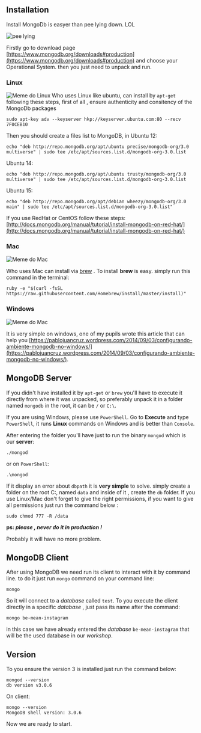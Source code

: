 ## Installation

Install MongoDb is easyer than pee lying down. LOL

![pee lying](https://cldup.com/N1L5PkCDOq-3000x3000.jpeg)

Firstly go to download page [https://www.mongodb.org/downloads#production](https://www.mongodb.org/downloads#production) and choose your Operational System.
then you just need to unpack and run.

### Linux

![Meme do Linux](https://github.com/Webschool-io/be-mean-instagram/raw/master/apostila/mongodb/images/meme-linux.jpg)
Who uses Linux like ubuntu, can install by `apt-get` following these steps, first of all ,  ensure authenticity and consitency of the MongoDb packages

```
sudo apt-key adv --keyserver hkp://keyserver.ubuntu.com:80 --recv 7F0CEB10
```

Then you should create a files list to MongoDB, in Ubuntu 12:

```
echo "deb http://repo.mongodb.org/apt/ubuntu precise/mongodb-org/3.0 multiverse" | sudo tee /etc/apt/sources.list.d/mongodb-org-3.0.list
```

Ubuntu 14:

```
echo "deb http://repo.mongodb.org/apt/ubuntu trusty/mongodb-org/3.0 multiverse" | sudo tee /etc/apt/sources.list.d/mongodb-org-3.0.list
```

Ubuntu 15:

```
echo "deb http://repo.mongodb.org/apt/debian wheezy/mongodb-org/3.0 main" | sudo tee /etc/apt/sources.list.d/mongodb-org-3.0.list"
```

If you use RedHat or CentOS follow these steps: [http://docs.mongodb.org/manual/tutorial/install-mongodb-on-red-hat/](http://docs.mongodb.org/manual/tutorial/install-mongodb-on-red-hat/)

### Mac

![Meme do Mac](https://github.com/Webschool-io/be-mean-instagram/raw/master/apostila/mongodb/images/meme-mac.jpg)

Who uses Mac can install via [brew](http://brew.sh/) . To install **brew** is easy. 
simply run this command in the terminal:

```
ruby -e "$(curl -fsSL https://raw.githubusercontent.com/Homebrew/install/master/install)"
```



### Windows

![Meme do Mac](https://github.com/Webschool-io/be-mean-instagram/raw/master/apostila/mongodb/images/meme-windows.jpg)

It is very simple on windows, one of my pupils wrote this article that can help you [https://pablojuancruz.wordpress.com/2014/09/03/configurando-ambiente-mongodb-no-windows/](https://pablojuancruz.wordpress.com/2014/09/03/configurando-ambiente-mongodb-no-windows/).

## MongoDB Server

If you didn't have installed it by `apt-get` or `brew` you'll have to execute it directly from where it was unpacked, so preferably unpack it in a folder named `mongodb` in the root, it can be `/` or `C:\`.

If you are using Windows, please use `PowerShell`. Go to **Execute** and type  `PowerShell`, it runs  **Linux** commands on Windows and is better than `Console`.

After entering the folder you'll have just to run the binary `mongod` which is our **server**:

```
./mongod
```

or on `PowerShell`:

```
.\mongod
```

If it display an error about `dbpath` it is  **very simple** to solve. simply create a folder on the root C:\, named `data` and inside of it , create the `db` folder. If you use Linux/Mac don't forget to give the right permissions, if you want to give all permissions just run the command below :

```
sudo chmod 777 -R /data
```

**ps: *please , never do it in production !***

Probably it will have no more problem.

## MongoDB Client

After using MongoDB we need run its client to interact with it by command line. to do it just run `mongo` command on your command line:

```
mongo
```

So it will connect to a *database* called `test`. To you execute the client directly in a specific *database* , just pass its name after the command:

```
mongo be-mean-instagram
```

in this case we have already entered the *database* `be-mean-instagram` that will be the used database in our *workshop*.

## Version

To you ensure the version 3 is installed just run the command below:

```
mongod --version
db version v3.0.6
```
 On client:

```
mongo --version
MongoDB shell version: 3.0.6
```

Now we are ready to start.
